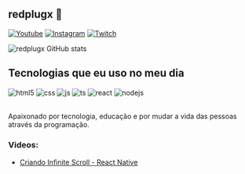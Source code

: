## redplugx 🔌

[![Youtube](https://img.shields.io/badge/YouTube-FF0000?style=for-the-badge&logo=youtube&logoColor=white)](https://www.youtube.com/channel/UCGVlR0tU_k52tiLikH7PF_Q)
[![Instagram](https://img.shields.io/badge/Instagram-E4405F?style=for-the-badge&logo=instagram&logoColor=white)](https://instagram.com/redplugx)
[![Twitch](https://img.shields.io/badge/Twitch-9146FF?style=for-the-badge&logo=twitch&logoColor=white)](https://twitch.tv/redplugx)

![redplugx GitHub stats](https://github-readme-stats.vercel.app/api?username=redplugx&show_icons=true&theme=dracula)

## Tecnologias que eu uso no meu dia

<div style="display: inline_block">
  <img align="center" alt="html5" src="https://img.shields.io/badge/HTML5-E34F26?style=for-the-badge&logo=html5&logoColor=white" />
  <img align="center" alt="css" src="https://img.shields.io/badge/CSS3-1572B6?style=for-the-badge&logo=css3&logoColor=white" />
  <img align="center" alt="js" src="https://img.shields.io/badge/JavaScript-F7DF1E?style=for-the-badge&logo=javascript&logoColor=black" />
  <img align="center" alt="ts" src="https://img.shields.io/badge/TypeScript-007ACC?style=for-the-badge&logo=typescript&logoColor=white" />
  <img align="center" alt="react" src="https://img.shields.io/badge/React-20232A?style=for-the-badge&logo=react&logoColor=61DAFB" />
  <img align="center" alt="nodejs" src="https://img.shields.io/badge/Node.js-43853D?style=for-the-badge&logo=node.js&logoColor=white" />
</div><br/>



Apaixonado por tecnologia, educação e por mudar a vida das pessoas através da programação.

### Videos:
- [Criando Infinite Scroll - React Native](https://youtu.be/PlhpVi2kMCI?si=B5i3sxESESsC-Ipt)<br/>

